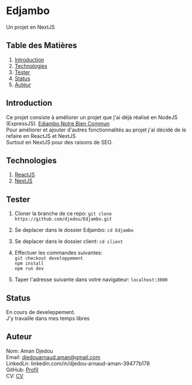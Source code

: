 # Edjambo
Un projet en NextJS

## Table des Matières
1. [Introduction](#Introduction)  
1. [Technologies](#Technologies)  
1. [Tester](#Tester)  
1. [Status](#Status)
1. [Auteur](#Auteur)  


## Introduction
Ce projet consiste à améliorer un projet que j'ai déjà réalisé en NodeJS (ExpressJS).  [Edjambo Notre Bien Commun](https://notrebiencommun.org/)  
Pour améliorer et ajouter d'autres fonctionnalités au projet j'ai décidé de le refaire en ReactJS et NextJS  
Surtout en NextJS pour des raisons de SEO.

## Technologies
1. [ReactJS](https://reactjs.org/)
1. [NextJS](https://nextjs.org/)

## Tester 
1. Cloner la branche de ce repo: `git clone https://github.com/djedou/Edjambo.git`  
1. Se deplacer dans le dossier Edjambo: `cd Edjambo`  
1. Se deplacer dans le dossier client: `cd client`  
1. Effectuer les commandes suivantes:  
   `git checkout developpement`  
   `npm install`  
   `npm run dev`  
   
1. Taper l'adresse suivante dans votre navigateur: `localhost:3000`

## Status
En cours de develeppement.  
J'y travaille dans mes temps libres
## Auteur
Nom: Aman Djedou  
Email: djedouarnaud.aman@gmail.com  
LinkedLn: linkedin.com/in/djedou-arnaud-aman-39477b178  
GitHub: [Profil](https://github.com/djedou)  
CV: [CV](https://djedou.github.io/Mon-CV/)  
